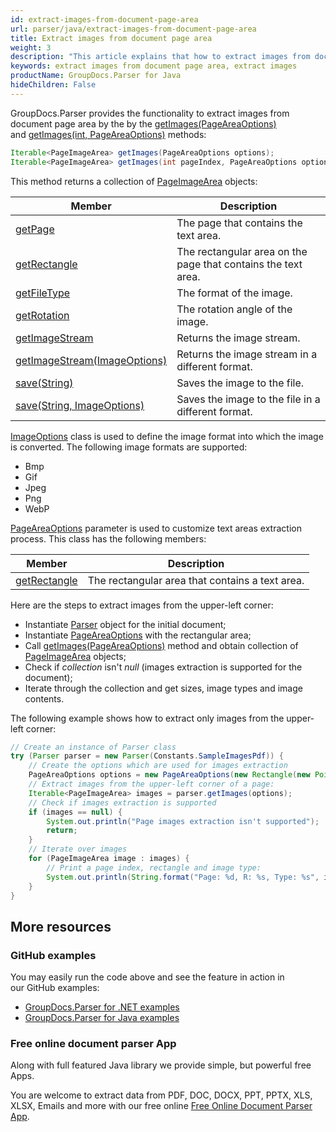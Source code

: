 ```yaml
---
id: extract-images-from-document-page-area
url: parser/java/extract-images-from-document-page-area
title: Extract images from document page area
weight: 3
description: "This article explains that how to extract images from document page area."
keywords: extract images from document page area, extract images
productName: GroupDocs.Parser for Java
hideChildren: False
---
```

GroupDocs.Parser provides the functionality to extract images from document page area by the by the [getImages(PageAreaOptions)](https://reference.groupdocs.com/java/parser/com.groupdocs.parser/Parser#getImages(com.groupdocs.parser.options.PageAreaOptions)) and [getImages(int, PageAreaOptions)](https://reference.groupdocs.com/java/parser/com.groupdocs.parser/Parser#getImages(int,%20com.groupdocs.parser.options.PageAreaOptions)) methods:

```java
Iterable<PageImageArea> getImages(PageAreaOptions options);
Iterable<PageImageArea> getImages(int pageIndex, PageAreaOptions options);
```

This method returns a collection of [PageImageArea](https://reference.groupdocs.com/java/parser/com.groupdocs.parser.data/PageImageArea) objects:

| Member | Description |
| --- | --- |
| [getPage](https://reference.groupdocs.com/java/parser/com.groupdocs.parser.data/PageArea#getPage()) | The page that contains the text area. |
| [getRectangle](https://reference.groupdocs.com/java/parser/com.groupdocs.parser.data/PageArea#getRectangle()) | The rectangular area on the page that contains the text area. |
| [getFileType](https://reference.groupdocs.com/java/parser/com.groupdocs.parser.data/PageImageArea#getFileType()) | The format of the image. |
| [getRotation](https://reference.groupdocs.com/java/parser/com.groupdocs.parser.data/PageImageArea#getRotation()) | The rotation angle of the image. |
| [getImageStream](https://reference.groupdocs.com/java/parser/com.groupdocs.parser.data/PageImageArea#getImageStream()) | Returns the image stream. |
| [getImageStream(ImageOptions)](https://reference.groupdocs.com/java/parser/com.groupdocs.parser.data/PageImageArea#getImageStream(com.groupdocs.parser.options.ImageOptions)) | Returns the image stream in a different format. |
| [save(String)](https://reference.groupdocs.com/java/parser/com.groupdocs.parser.data/PageImageArea#save(java.lang.String)) | Saves the image to the file. |
| [save(String, ImageOptions)](https://reference.groupdocs.com/java/parser/com.groupdocs.parser.data/PageImageArea#save(java.lang.String,%20com.groupdocs.parser.options.ImageOptions)) | Saves the image to the file in a different format. |

[ImageOptions](https://reference.groupdocs.com/java/parser/com.groupdocs.parser.options/ImageOptions) class is used to define the image format into which the image is converted. The following image formats are supported:

*   Bmp
*   Gif
*   Jpeg
*   Png
*   WebP

[PageAreaOptions](https://reference.groupdocs.com/java/parser/com.groupdocs.parser.options/PageAreaOptions) parameter is used to customize text areas extraction process. This class has the following members:

| Member | Description |
| --- | --- |
| [getRectangle](https://reference.groupdocs.com/java/parser/com.groupdocs.parser.options/PageAreaOptions#getRectangle()) | The rectangular area that contains a text area. |

Here are the steps to extract images from the upper-left corner:

*   Instantiate [Parser](https://reference.groupdocs.com/java/parser/com.groupdocs.parser/Parser) object for the initial document;
*   Instantiate [PageAreaOptions](https://reference.groupdocs.com/java/parser/com.groupdocs.parser.options/PageAreaOptions) with the rectangular area;
*   Call [getImages(PageAreaOptions)](https://reference.groupdocs.com/java/parser/com.groupdocs.parser/Parser#getImages(com.groupdocs.parser.options.PageAreaOptions)) method and obtain collection of [PageImageArea](https://reference.groupdocs.com/java/parser/com.groupdocs.parser.data/PageImageArea) objects;
*   Check if *collection* isn't *null* (images extraction is supported for the document);
*   Iterate through the collection and get sizes, image types and image contents.

The following example shows how to extract only images from the upper-left corner:

```java
// Create an instance of Parser class
try (Parser parser = new Parser(Constants.SampleImagesPdf)) {
    // Create the options which are used for images extraction
    PageAreaOptions options = new PageAreaOptions(new Rectangle(new Point(340, 150), new Size(300, 100)));
    // Extract images from the upper-left corner of a page:
    Iterable<PageImageArea> images = parser.getImages(options);
    // Check if images extraction is supported
    if (images == null) {
        System.out.println("Page images extraction isn't supported");
        return;
    }
    // Iterate over images
    for (PageImageArea image : images) {
        // Print a page index, rectangle and image type:
        System.out.println(String.format("Page: %d, R: %s, Type: %s", image.getPage().getIndex(), image.getRectangle(), image.getFileType()));
    }
}
```

## More resources

### GitHub examples

You may easily run the code above and see the feature in action in our GitHub examples:

*   [GroupDocs.Parser for .NET examples](https://github.com/groupdocs-parser/GroupDocs.Parser-for-.NET)    
*   [GroupDocs.Parser for Java examples](https://github.com/groupdocs-parser/GroupDocs.Parser-for-Java)    

### Free online document parser App

Along with full featured Java library we provide simple, but powerful free Apps.

You are welcome to extract data from PDF, DOC, DOCX, PPT, PPTX, XLS, XLSX, Emails and more with our free online [Free Online Document Parser App](https://products.groupdocs.app/parser).